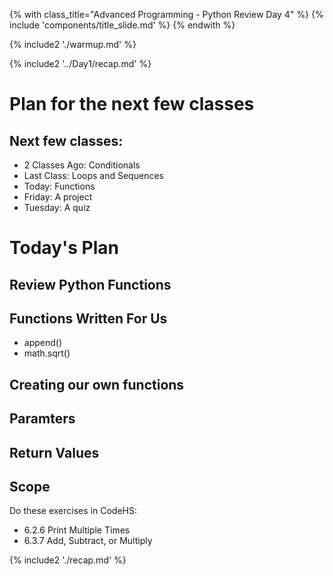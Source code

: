 {% with class_title="Advanced Programming - Python Review Day 4" %}
{% include 'components/title_slide.md' %}
{% endwith %}

{% include2 './warmup.md' %}



{% include2 '../Day1/recap.md' %}


# Plan for the next few classes

## Next few classes:

- 2 Classes Ago: Conditionals
- Last Class: Loops and Sequences
- Today: Functions
- Friday: A project
- Tuesday: A quiz


# Today's Plan

## Review Python Functions


## Functions Written For Us
- append()
- math.sqrt()

## Creating our own functions


## Paramters


## Return Values

## Scope

Do these exercises in CodeHS:

- 6.2.6 Print Multiple Times
- 6.3.7 Add, Subtract, or Multiply






{% include2 './recap.md' %}


